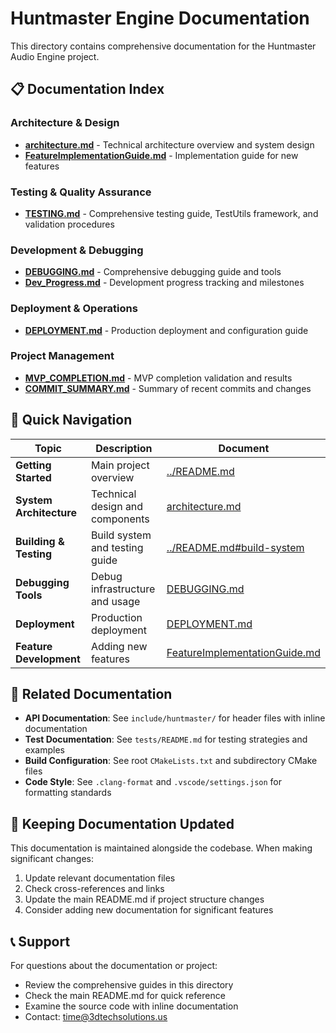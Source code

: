 # Huntmaster Engine Documentation

This directory contains comprehensive documentation for the Huntmaster Audio Engine project.

## 📋 Documentation Index

### Architecture & Design

- **[architecture.md](architecture.md)** - Technical architecture overview and system design
- **[FeatureImplementationGuide.md](FeatureImplementationGuide.md)** - Implementation guide for new features

### Testing & Quality Assurance

- **[TESTING.md](TESTING.md)** - Comprehensive testing guide, TestUtils framework, and validation procedures

### Development & Debugging

- **[DEBUGGING.md](DEBUGGING.md)** - Comprehensive debugging guide and tools
- **[Dev_Progress.md](Dev_Progress.md)** - Development progress tracking and milestones

### Deployment & Operations

- **[DEPLOYMENT.md](DEPLOYMENT.md)** - Production deployment and configuration guide

### Project Management

- **[MVP_COMPLETION.md](MVP_COMPLETION.md)** - MVP completion validation and results
- **[COMMIT_SUMMARY.md](COMMIT_SUMMARY.md)** - Summary of recent commits and changes

## 🎯 Quick Navigation

| Topic                   | Description                     | Document                                                       |
| ----------------------- | ------------------------------- | -------------------------------------------------------------- |
| **Getting Started**     | Main project overview           | [../README.md](../README.md)                                   |
| **System Architecture** | Technical design and components | [architecture.md](architecture.md)                             |
| **Building & Testing**  | Build system and testing guide  | [../README.md#build-system](../README.md#build-system)         |
| **Debugging Tools**     | Debug infrastructure and usage  | [DEBUGGING.md](DEBUGGING.md)                                   |
| **Deployment**          | Production deployment           | [DEPLOYMENT.md](DEPLOYMENT.md)                                 |
| **Feature Development** | Adding new features             | [FeatureImplementationGuide.md](FeatureImplementationGuide.md) |

## 📁 Related Documentation

- **API Documentation**: See `include/huntmaster/` for header files with inline documentation
- **Test Documentation**: See `tests/README.md` for testing strategies and examples
- **Build Configuration**: See root `CMakeLists.txt` and subdirectory CMake files
- **Code Style**: See `.clang-format` and `.vscode/settings.json` for formatting standards

## 🔄 Keeping Documentation Updated

This documentation is maintained alongside the codebase. When making significant changes:

1. Update relevant documentation files
2. Check cross-references and links
3. Update the main README.md if project structure changes
4. Consider adding new documentation for significant features

## 📞 Support

For questions about the documentation or project:

- Review the comprehensive guides in this directory
- Check the main README.md for quick reference
- Examine the source code with inline documentation
- Contact: time@3dtechsolutions.us
